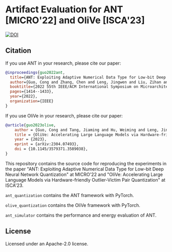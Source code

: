 # Artifact Evaluation for ANT [MICRO'22] and OliVe [ISCA'23]
[![DOI](https://zenodo.org/badge/DOI/10.5281/zenodo.7002115.svg)](https://doi.org/10.5281/zenodo.7002115)

## Citation
If you use ANT in your research, please cite our paper:
```bibtex
@inproceedings{guo2022ant,
  title={ANT: Exploiting Adaptive Numerical Data Type for Low-bit Deep Neural Network Quantization},
  author={Guo, Cong and Zhang, Chen and Leng, Jingwen and Liu, Zihan and Yang, Fan and Liu, Yunxin and Guo, Minyi and Zhu, Yuhao},
  booktitle={2022 55th IEEE/ACM International Symposium on Microarchitecture (MICRO)},
  pages={1414--1433},
  year={2022},
  organization={IEEE}
}
```
If you use OliVe in your research, please cite our paper:
```bibtex
@article{guo2023olive,
    author = {Guo, Cong and Tang, Jiaming and Hu, Weiming and Leng, Jingwen and Zhang, Chen and Yang, Fan and Liu, Yunxin and Guo, Minyi and Zhu, Yuhao},
    title = {OliVe: Accelerating Large Language Models via Hardware-friendly Outlier-Victim Pair Quantization},
    year = {2023},
    eprint = {arXiv:2304.07493},
    doi = {10.1145/3579371.3589038},
}
```


This repository contains the source code for reproducing the experiments in the paper "ANT: Exploiting Adaptive Numerical Data Type for Low-bit Deep Neural Network Quantization" at MICRO'22 and "OliVe: Accelerating Large Language Models via Hardware-friendly Outlier-Victim Pair Quantization" at ISCA'23.

`ant_quantization` contains the ANT framework with PyTorch.

`olive_quantization` contains the OliVe framework with PyTorch.

`ant_simulator` contains the performance and energy evaluation of ANT. 

## License
Licensed under an Apache-2.0 license.
